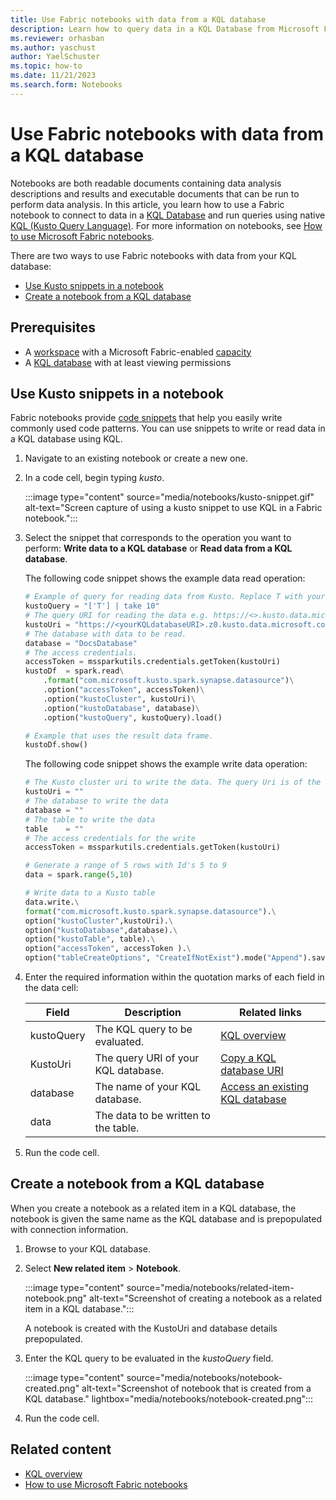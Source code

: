 ```yaml
---
title: Use Fabric notebooks with data from a KQL database
description: Learn how to query data in a KQL Database from Microsoft Fabric Notebooks using KQL (Kusto Query Language)
ms.reviewer: orhasban
ms.author: yaschust
author: YaelSchuster
ms.topic: how-to
ms.date: 11/21/2023
ms.search.form: Notebooks
--- 
```

# Use Fabric notebooks with data from a KQL database

Notebooks are both readable documents containing data analysis descriptions and results and executable documents that can be run to perform data analysis. In this article, you learn how to use a Fabric notebook to connect to data in a [KQL Database](create-database.md) and run queries using native [KQL (Kusto Query Language)](/azure/data-explorer/kusto/query/index?context=/fabric/context/context-rta&pivots=fabric). For more information on notebooks, see [How to use Microsoft Fabric notebooks](../data-engineering/how-to-use-notebook.md).

There are two ways to use Fabric notebooks with data from your KQL database:

* [Use Kusto snippets in a notebook](#use-kusto-snippets-in-a-notebook)
* [Create a notebook from a KQL database](#create-a-notebook-from-a-kql-database)

## Prerequisites

* A [workspace](../get-started/create-workspaces.md) with a Microsoft Fabric-enabled [capacity](../enterprise/licenses.md#capacity)
* A [KQL database](create-database.md) with at least viewing permissions

## Use Kusto snippets in a notebook

Fabric notebooks provide [code snippets](../data-engineering/author-execute-notebook.md#code-snippets) that help you easily write commonly used code patterns. You can use snippets to write or read data in a KQL database using KQL.

1. Navigate to an existing notebook or create a new one.
1. In a code cell, begin typing *kusto*.

    :::image type="content" source="media/notebooks/kusto-snippet.gif" alt-text="Screen capture of using a kusto snippet to use KQL in a Fabric notebook.":::

1. Select the snippet that corresponds to the operation you want to perform: **Write data to a KQL database** or **Read data from a KQL database**.

    The following code snippet shows the example data read operation:

    ```Python
    # Example of query for reading data from Kusto. Replace T with your <tablename>.
    kustoQuery = "['T'] | take 10"
    # The query URI for reading the data e.g. https://<>.kusto.data.microsoft.com.
    kustoUri = "https://<yourKQLdatabaseURI>.z0.kusto.data.microsoft.com"
    # The database with data to be read.
    database = "DocsDatabase"
    # The access credentials.
    accessToken = mssparkutils.credentials.getToken(kustoUri)
    kustoDf  = spark.read\
        .format("com.microsoft.kusto.spark.synapse.datasource")\
        .option("accessToken", accessToken)\
        .option("kustoCluster", kustoUri)\
        .option("kustoDatabase", database)\
        .option("kustoQuery", kustoQuery).load()
    
    # Example that uses the result data frame.
    kustoDf.show()
    ```

    The following code snippet shows the example write data operation:

    ```Python
    # The Kusto cluster uri to write the data. The query Uri is of the form https://<>.kusto.data.microsoft.com 
    kustoUri = ""
    # The database to write the data
    database = ""
    # The table to write the data 
    table    = ""
    # The access credentials for the write
    accessToken = mssparkutils.credentials.getToken(kustoUri)
    
    # Generate a range of 5 rows with Id's 5 to 9
    data = spark.range(5,10) 
    
    # Write data to a Kusto table
    data.write.\
    format("com.microsoft.kusto.spark.synapse.datasource").\
    option("kustoCluster",kustoUri).\
    option("kustoDatabase",database).\
    option("kustoTable", table).\
    option("accessToken", accessToken ).\
    option("tableCreateOptions", "CreateIfNotExist").mode("Append").save()
    ```

1. Enter the required information within the quotation marks of each field in the data cell:

    | Field | Description | Related links |
    |---|---|---|
    | kustoQuery | The KQL query to be evaluated. | [KQL overview](/azure/data-explorer/kusto/query/index?context=/fabric/context/context-rta&pivots=fabric)
    | KustoUri | The query URI of your KQL database. | [Copy a KQL database URI](access-database-copy-uri.md#copy-uri)
    | database | The name of your KQL database. | [Access an existing KQL database](access-database-copy-uri.md)
    | data | The data to be written to the table.

1. Run the code cell.

## Create a notebook from a KQL database

When you create a notebook as a related item in a KQL database, the notebook is given the same name as the KQL database and is prepopulated with connection information.

1. Browse to your KQL database.
1. Select **New related item** > **Notebook**.

    :::image type="content" source="media/notebooks/related-item-notebook.png" alt-text="Screenshot of creating a notebook as a related item in a KQL database.":::

    A notebook is created with the KustoUri and database details prepopulated.

1. Enter the KQL query to be evaluated in the *kustoQuery* field.

    :::image type="content" source="media/notebooks/notebook-created.png" alt-text="Screenshot of notebook that is created from a KQL database." lightbox="media/notebooks/notebook-created.png":::

1. Run the code cell.

## Related content

* [KQL overview](/azure/data-explorer/kusto/query/index?context=/fabric/context/context-rta&pivots=fabric)
* [How to use Microsoft Fabric notebooks](../data-engineering/how-to-use-notebook.md)
